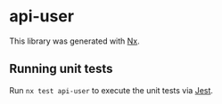 # api-user

This library was generated with [Nx](https://nx.dev).

## Running unit tests

Run `nx test api-user` to execute the unit tests via [Jest](https://jestjs.io).
